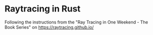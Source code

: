 # Raytracing in Rust

Following the instructions from the "Ray Tracing in One Weekend - The Book Series" on https://raytracing.github.io/